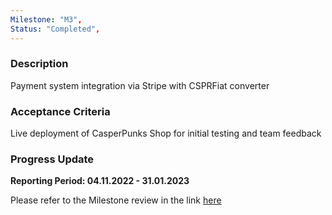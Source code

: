 ```yaml
---
Milestone: "M3",
Status: "Completed",
---
```

<!--lang:en--> 
### Description

Payment system integration via Stripe with CSPRFiat converter

### Acceptance Criteria

Live deployment of CasperPunks Shop for initial testing and team feedback

### Progress Update

**Reporting Period: 04.11.2022 - 31.01.2023**

Please refer to the Milestone review in the link [here](https://casper-association.atlassian.net/wiki/spaces/DropLinked/pages/284819459/Milestone+3)

